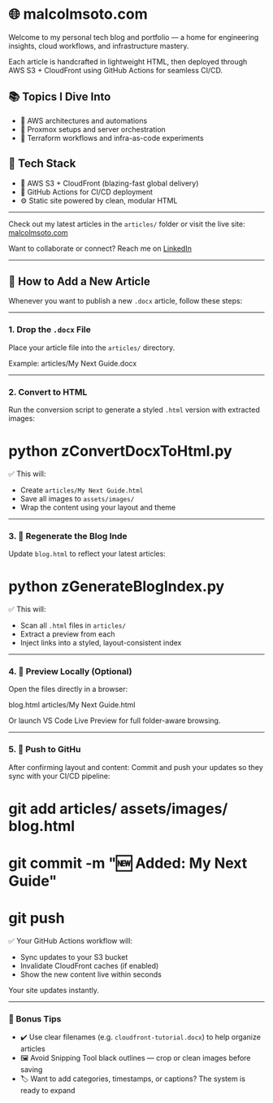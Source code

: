 # 🌐 malcolmsoto.com

Welcome to my personal tech blog and portfolio — a home for engineering insights, cloud workflows, and infrastructure mastery.

Each article is handcrafted in lightweight HTML, then deployed through AWS S3 + CloudFront using GitHub Actions for seamless CI/CD.

## 📚 Topics I Dive Into
- 🔹 AWS architectures and automations
- 🔹 Proxmox setups and server orchestration
- 🔹 Terraform workflows and infra-as-code experiments

## 🔧 Tech Stack
- 🚀 AWS S3 + CloudFront (blazing-fast global delivery)
- 🔄 GitHub Actions for CI/CD deployment
- ⚙️ Static site powered by clean, modular HTML

---

Check out my latest articles in the `articles/` folder or visit the live site: [malcolmsoto.com](https://malcolmsoto.com)

Want to collaborate or connect? Reach me on [LinkedIn](https://www.linkedin.com/in/malcolm-soto/)

------------------------------------------

## 📝 How to Add a New Article

Whenever you want to publish a new `.docx` article, follow these steps:

---

### 1. Drop the `.docx` File

Place your article file into the `articles/` directory.

Example: articles/My Next Guide.docx


---

### 2. Convert to HTML

Run the conversion script to generate a styled `.html` version with extracted images:

# python zConvertDocxToHtml.py


✅ This will:
- Create `articles/My Next Guide.html`
- Save all images to `assets/images/`
- Wrap the content using your layout and theme

---

### 3. 📇 Regenerate the Blog Inde

Update `blog.html` to reflect your latest articles:

# python zGenerateBlogIndex.py


✅ This will:
- Scan all `.html` files in `articles/`
- Extract a preview from each
- Inject links into a styled, layout-consistent index

---

### 4. 👀 Preview Locally (Optional)

Open the files directly in a browser:

blog.html articles/My Next Guide.html

Or launch VS Code Live Preview for full folder-aware browsing.

---

### 5. 🚀 Push to GitHu

After confirming layout and content:
Commit and push your updates so they sync with your CI/CD pipeline:

# git add articles/ assets/images/ blog.html
# git commit -m "🆕 Added: My Next Guide"
# git push


✅ Your GitHub Actions workflow will:
- Sync updates to your S3 bucket
- Invalidate CloudFront caches (if enabled)
- Show the new content live within seconds


Your site updates instantly.

---

### 🧠 Bonus Tips

- ✔️ Use clear filenames (e.g. `cloudfront-tutorial.docx`) to help organize articles
- 🖼️ Avoid Snipping Tool black outlines — crop or clean images before saving
- 🏷 Want to add categories, timestamps, or captions? The system is ready to expand

